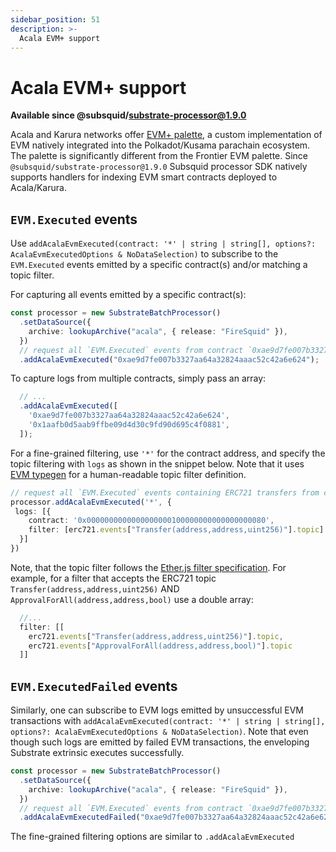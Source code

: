 ```yaml
---
sidebar_position: 51
description: >-
  Acala EVM+ support
---
```


# Acala EVM+ support

**Available since @subsquid/substrate-processor@1.9.0**

Acala and Karura networks offer [EVM+ palette](https://wiki.acala.network/learn/acala-evm/acala-evm-composable-defi-stack), a custom implementation of EVM natively integrated into the Polkadot/Kusama parachain ecosystem. The palette is significantly different from the Frontier EVM palette. Since `@subsquid/substrate-processor@1.9.0` Subsquid processor SDK natively supports handlers for indexing EVM smart contracts deployed to Acala/Karura. 

## `EVM.Executed` events

Use `addAcalaEvmExecuted(contract: '*' | string | string[], options?: AcalaEvmExecutedOptions & NoDataSelection)` to subscribe to the `EVM.Executed` events emitted by a specific contract(s) and/or matching a topic filter.

For capturing all events emitted by a specific contract(s):

```typescript
const processor = new SubstrateBatchProcessor()
  .setDataSource({
    archive: lookupArchive("acala", { release: "FireSquid" }),
  })
  // request all `EVM.Executed` events from contract `0xae9d7fe007b3327aa64a32824aaac52c42a6e624`
  .addAcalaEvmExecuted("0xae9d7fe007b3327aa64a32824aaac52c42a6e624");
```

To capture logs from multiple contracts, simply pass an array:
```typescript
  // ...
  .addAcalaEvmExecuted([
    '0xae9d7fe007b3327aa64a32824aaac52c42a6e624',
    '0x1aafb0d5aab9ffbe09d4d30c9fd90d695c4f0881',
  ]);
```

For a fine-grained filtering, use `'*'` for the contract address, and specify the topic filtering with `logs` as shown in the snippet below. Note that it uses [EVM typegen](/develop-a-squid/typegen/squid-evm-typegen) for a human-readable topic filter definition.

```typescript
// request all `EVM.Executed` events containing ERC721 transfers from contract `0x0000000000000000000100000000000000000080`
processor.addAcalaEvmExecuted('*', {
 logs: [{
    contract: '0x0000000000000000000100000000000000000080',
    filter: [erc721.events["Transfer(address,address,uint256)"].topic]
  }]
})
```

Note, that the topic filter follows the [Ether.js filter specification](https://docs.ethers.io/v5/concepts/events/#events--filters). For example, for a filter that accepts the ERC721 topic `Transfer(address,address,uint256)` AND `ApprovalForAll(address,address,bool)` use a double array: 
```ts
  //...
  filter: [[
    erc721.events["Transfer(address,address,uint256)"].topic, 
    erc721.events["ApprovalForAll(address,address,bool)"].topic
  ]]
```

## `EVM.ExecutedFailed` events

Similarly, one can subscribe to EVM logs emitted by unsuccessful EVM transactions with `addAcalaEvmExecuted(contract: '*' | string | string[], options?: AcalaEvmExecutedOptions & NoDataSelection)`. Note that even though such logs are emitted by failed EVM transactions, the enveloping Substrate extrinsic executes successfully.

```typescript
const processor = new SubstrateBatchProcessor()
  .setDataSource({
    archive: lookupArchive("acala", { release: "FireSquid" }),
  })
  // request all `EVM.Executed` events from contract `0xae9d7fe007b3327aa64a32824aaac52c42a6e624`
  .addAcalaEvmExecutedFailed("0xae9d7fe007b3327aa64a32824aaac52c42a6e624");
```

The fine-grained filtering options are similar to `.addAcalaEvmExecuted`